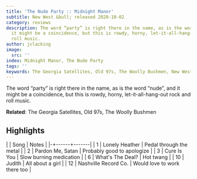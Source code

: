 ```yaml
---
title: 'The Nude Party :: Midnight Manor'
subtitle: New West &bull; released 2020-10-02
category: reviews
description: The word “party” is right there in the name, as is the word “nude”, and
  it might be a coincidence, but this is rowdy, horny, let-it-all-hang-out rock and
  roll music.
author: jclacking
image:
  src: ''
index: Midnight Manor, The Nude Party
tags: ''
keywords: The Georgia Satellites, Old 97s, The Woolly Bushmen, New West
---
```

The word “party” is right there in the name, as is the word “nude”, and it might be a coincidence, but this is rowdy, horny, let-it-all-hang-out rock and roll music.<!--more-->

**Related**: The Georgia Satellites, Old 97s, The Woolly Bushmen

## Highlights

| | Song | Notes |
|-+------+-------|
| 1 | Lonely Heather | Pedal through the metal |
| 2 | Pardon Me, Satan | Probably good to apologize |
| 3 | Cure Is You | Slow burning medication |
| 6 | What's The Deal? | Hot twang |
| 10 | Judith | All about a girl |
| 12 | Nashville Record Co. | Would love to work there too |

